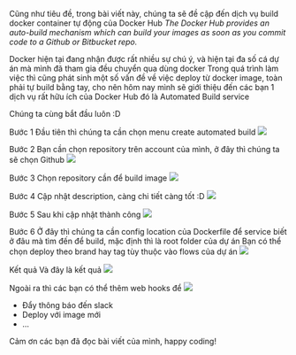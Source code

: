 Cũng như tiêu đề, trong bài viết này, chúng ta sẽ đề cập đến dịch vụ build docker container tự động của Docker Hub
*The Docker Hub provides an auto-build mechanism which can build your images as soon as you commit code to a Github or Bitbucket repo.*

Docker hiện tại đang nhận được rất nhiều sự chú ý, và hiện tại đa số cá dự án mà mình đã tham gia đều chuyển qua dùng docker
Trong quá trình làm việc thì cũng phát sinh một số vấn đề về việc deploy từ docker image, toàn phải tự build bằng tay, cho nên hôm nay mình sẽ giới thiệu đến các bạn 1 dịch vụ rất hữu ích của Docker Hub đó là Automated Build service

Chúng ta cùng bắt đầu luôn :D

Bước 1
Đầu tiên thì chúng ta cần chọn menu create automated build
![](https://images.viblo.asia/9f07d7af-15b4-44c8-ac62-b6489d0a6116.png)

Bước 2
Bạn cần chọn repository trên account của mình, ở đây thì chúng ta sẽ chọn Github
![](https://images.viblo.asia/70e92064-b737-44ee-a92a-541aa02041b6.png)

Bước 3
Chọn repository cần để build image
![](https://images.viblo.asia/03fdd784-1b7b-4003-b167-5be7fde92787.png)

Bước 4
Cập nhật description, càng chi tiết càng tốt :D
![](https://images.viblo.asia/7ff9132e-032f-405f-85b6-341ad2156225.png)

Bước 5
Sau khi cập nhật thành công
![](https://images.viblo.asia/c35d08c3-87ed-49d2-8647-8066599e4609.png)

Bước 6
Ở đây thì chúng ta cần config location của Dockerfile để service biết ở đâu mà tìm đến để build, mặc định thì là root folder của dự án
Bạn có thể chọn deploy theo brand hay tag tùy thuộc vào flows của dự án
![](https://images.viblo.asia/9610016e-0cf5-4072-ad56-fd40934e6aa5.png)

Kết quả
Và đây là kết quả
![](https://images.viblo.asia/93b3fe4e-3f16-4a1b-8bc8-a10ce6c76380.png)

Ngoài ra thì các bạn có thể  thêm web hooks để
![](https://images.viblo.asia/4886372c-06f6-4ccc-892a-4ed03d534035.png)
* Đẩy thông báo đến slack
* Deploy với image mới
* ...

Cảm ơn các bạn đã đọc bài viết của mình, happy coding!